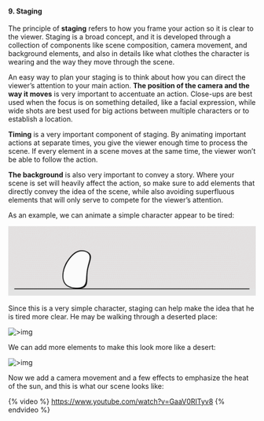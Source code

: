 #### 9. Staging

The principle of **staging** refers to how you frame your action so it is clear to the viewer. Staging is a broad concept, and it is developed through a collection of components like scene composition, camera movement,  and background elements, and also in details like what clothes the character is wearing and the way they move through the scene.

An easy way to plan your staging is to think about how you can direct the viewer’s attention to your main action. **The position of the camera and the way it moves** is very important to accentuate an action. Close-ups are best used when the focus is on something detailed, like a facial expression, while wide shots are best used for big actions between multiple characters or to establish a location.

**Timing** is a very important component of staging. By animating important actions at separate times, you give the viewer enough time to process the scene. If every element in a scene moves at the same time, the viewer won’t be able to follow the action.

**The background** is also very important to convey a story. Where your scene is set will heavily affect the action, so make sure to add elements that directly convey the idea of the scene, while also avoiding superfluous elements that will only serve to compete for the viewer’s attention.

As an example, we can animate a simple character appear to be tired:

![>img](/assets/05_staging01.gif)

Since this is a very simple character, staging can help make the idea that he is tired more clear. He may be walking through a deserted place:

![>img](/assets/06_staging02.gif)

We can add more elements to make this look more like a desert:

![>img](/assets/07_staging03.gif)

Now we add a camera movement and a few effects to emphasize the heat of the sun, and this is what our scene looks like:

{% video %} https://www.youtube.com/watch?v=GaaV0RITyv8 {% endvideo %}